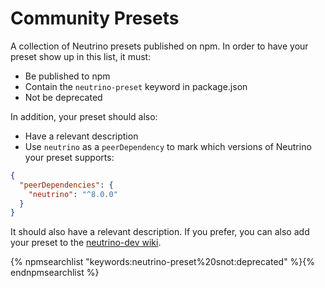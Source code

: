 # Community Presets

A collection of Neutrino presets published on npm. In order to have your preset show up in this list, it must:

- Be published to npm
- Contain the `neutrino-preset` keyword in package.json
- Not be deprecated

In addition, your preset should also:

- Have a relevant description
- Use `neutrino` as a `peerDependency` to mark which versions of Neutrino your preset supports:

```json
{
  "peerDependencies": {
    "neutrino": "^8.0.0"
  }
}
```

It should also have a relevant description. If you prefer, you can also add your preset to the
[neutrino-dev wiki](https://github.com/mozilla-neutrino/neutrino-dev/wiki/Community-Presets).

{% npmsearchlist "keywords:neutrino-preset%20snot:deprecated" %}{% endnpmsearchlist %}
